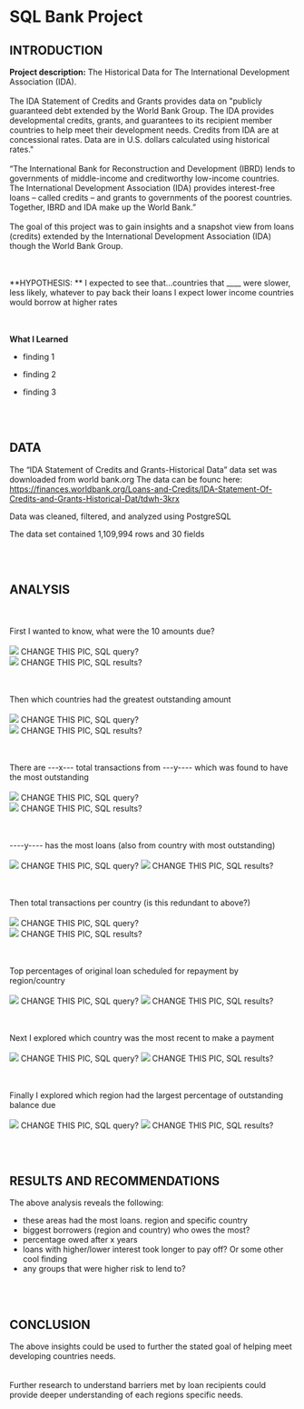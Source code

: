 # SQL Bank Project
 
## INTRODUCTION

**Project description:** The Historical Data for The International Development Association (IDA).  <br><br>
The IDA Statement of Credits and Grants provides data on "publicly guaranteed debt extended by the World Bank Group.  The IDA provides developmental credits, grants, and guarantees to its recipient member countries to help meet their development needs.  Credits from IDA are at concessional rates.  Data are in U.S. dollars calculated using historical rates."
<br><br>
“The International Bank for Reconstruction and Development (IBRD) lends to governments of middle-income and creditworthy low-income countries.
The International Development Association (IDA) provides interest-free loans – called credits – and grants to governments of the poorest countries.
Together, IBRD and IDA make up the World Bank.”
<br><br>
The goal of this project was to gain insights and a snapshot view from loans (credits) extended by the International Development Association (IDA) though the World Bank Group.   
 
<br><br>
**HYPOTHESIS:  **
I expected to see that…countries that ____ were slower, less likely, whatever to pay back their loans
I expect lower income countries would borrow at higher rates

<br><br>
**What I Learned**
* finding 1

* finding 2

* finding 3

<br><br>
## DATA

The “IDA Statement of Credits and Grants-Historical Data” data set was downloaded from world bank.org
The data can be founc here:  https://finances.worldbank.org/Loans-and-Credits/IDA-Statement-Of-Credits-and-Grants-Historical-Dat/tdwh-3krx

Data was cleaned, filtered, and analyzed using PostgreSQL

The data set contained 1,109,994 rows and 30 fields


<br><br>
## ANALYSIS

<br><br>
First I wanted to know, what were the 10 amounts due? 
<br><br>
<img src="images/LowestGradRates_MA_Schools.png?raw=true"/>  CHANGE THIS PIC, SQL query?  
<img src="images/LowestGradRates_MA_Schools.png?raw=true"/>  CHANGE THIS PIC, SQL results? 

<br><br>
Then which countries had the greatest outstanding amount
<br><br>
<img src="images/LowestGradRates_MA_Schools.png?raw=true"/>  CHANGE THIS PIC, SQL query?  
<img src="images/LowestGradRates_MA_Schools.png?raw=true"/>  CHANGE THIS PIC, SQL results? 

<br><br>
There are ---x--- total transactions from ---y---- which was found to have the most outstanding 
<br><br>
<img src="images/LowestGradRates_MA_Schools.png?raw=true"/>  CHANGE THIS PIC, SQL query?  
<img src="images/LowestGradRates_MA_Schools.png?raw=true"/>  CHANGE THIS PIC, SQL results? 

<br><br>
----y---- has the most loans (also from country with most outstanding)
<br><br>
<img src="images/LowestGradRates_MA_Schools.png?raw=true"/>  CHANGE THIS PIC, SQL query? 
<img src="images/LowestGradRates_MA_Schools.png?raw=true"/>  CHANGE THIS PIC, SQL results? 

<br><br>
Then total transactions per country (is this redundant to above?)
<br><br>
<img src="images/LowestGradRates_MA_Schools.png?raw=true"/>  CHANGE THIS PIC, SQL query?  
<img src="images/LowestGradRates_MA_Schools.png?raw=true"/>  CHANGE THIS PIC, SQL results? 

<br><br>
Top percentages of original loan scheduled for repayment by region/country
<br><br>
<img src="images/LowestGradRates_MA_Schools.png?raw=true"/>  CHANGE THIS PIC, SQL query? 
<img src="images/LowestGradRates_MA_Schools.png?raw=true"/>  CHANGE THIS PIC, SQL results? 


<br><br>
Next I explored which country was the most recent to make a payment
<br><br>
<img src="images/LowestGradRates_MA_Schools.png?raw=true"/>  CHANGE THIS PIC, SQL query? 
<img src="images/LowestGradRates_MA_Schools.png?raw=true"/>  CHANGE THIS PIC, SQL results? 


<br><br>
Finally I explored which region had the largest percentage of outstanding balance due
<br><br>
<img src="images/LowestGradRates_MA_Schools.png?raw=true"/>  CHANGE THIS PIC, SQL query? 
<img src="images/LowestGradRates_MA_Schools.png?raw=true"/>  CHANGE THIS PIC, SQL results? 



<br><br>
## RESULTS AND RECOMMENDATIONS

The above analysis reveals the following:
*  these areas had the most loans.  region and specific country
*  biggest borrowers (region and country) who owes the most?
*  percentage owed after x years
*  loans with higher/lower interest took longer to pay off?  Or some other cool finding
*  any groups that were higher risk to lend to?

<br><br>
## CONCLUSION

The above insights could be used to further the stated goal of helping meet developing countries needs.  
<br><br>
Further research to understand barriers met by loan recipients could provide deeper understanding of each regions specific needs.
